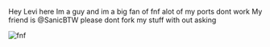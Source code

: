 Hey Levi here
Im a guy and im a big fan of fnf 
alot of my ports dont work
My friend is @SanicBTW
please dont fork my stuff with out asking

![fnf](https://user-images.githubusercontent.com/92174516/163579412-ba2f8196-3552-4c26-843b-93858fb9cc04.gif)
